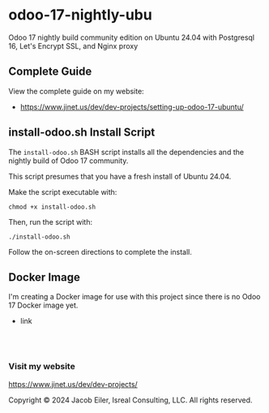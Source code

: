 # odoo-17-nightly-ubu
Odoo 17 nightly build community edition on Ubuntu 24.04 with Postgresql 16, Let's Encrypt SSL, and Nginx proxy


## Complete Guide
View the complete guide on my website:

- https://www.jinet.us/dev/dev-projects/setting-up-odoo-17-ubuntu/

## install-odoo.sh Install Script
The ```install-odoo.sh``` BASH script installs all the dependencies and the nightly build of Odoo 17 community.

This script presumes that you have a fresh install of Ubuntu 24.04.

Make the script executable with:
```
chmod +x install-odoo.sh
```

Then, run the script with:
```
./install-odoo.sh
```

Follow the on-screen directions to complete the install.




## Docker Image
I'm creating a Docker image for use with this project since there is no Odoo 17 Docker image yet.

- link

<br/><br/>
### Visit my website

https://www.jinet.us/dev/dev-projects/

Copyright &copy; 2024 Jacob Eiler, Isreal Consulting, LLC.  All rights reserved.

